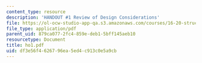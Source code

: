 ```yaml
---
content_type: resource
description: 'HANDOUT #1 Review of Design Considerations'
file: https://ol-ocw-studio-app-qa.s3.amazonaws.com/courses/16-20-structural-mechanics-fall-2002/df3e56f4626796ea5ed4c913c0e5a9cb_ho1.pdf
file_type: application/pdf
parent_uid: 879ca077-2fc4-859e-deb1-5bff145aeb10
resourcetype: Document
title: ho1.pdf
uid: df3e56f4-6267-96ea-5ed4-c913c0e5a9cb
---
```


